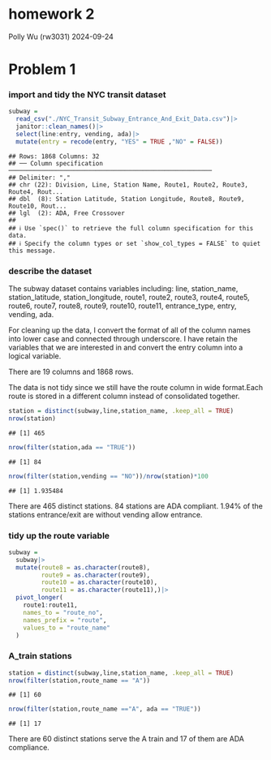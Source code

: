 homework 2
================
Polly Wu (rw3031)
2024-09-24

# Problem 1

### import and tidy the NYC transit dataset

``` r
subway = 
  read_csv("./NYC_Transit_Subway_Entrance_And_Exit_Data.csv")|>
  janitor::clean_names()|>
  select(line:entry, vending, ada)|>
  mutate(entry = recode(entry, "YES" = TRUE ,"NO" = FALSE))
```

    ## Rows: 1868 Columns: 32
    ## ── Column specification ────────────────────────────────────────────────────────
    ## Delimiter: ","
    ## chr (22): Division, Line, Station Name, Route1, Route2, Route3, Route4, Rout...
    ## dbl  (8): Station Latitude, Station Longitude, Route8, Route9, Route10, Rout...
    ## lgl  (2): ADA, Free Crossover
    ## 
    ## ℹ Use `spec()` to retrieve the full column specification for this data.
    ## ℹ Specify the column types or set `show_col_types = FALSE` to quiet this message.

### describe the dataset

The subway dataset contains variables including: line, station_name,
station_latitude, station_longitude, route1, route2, route3, route4,
route5, route6, route7, route8, route9, route10, route11, entrance_type,
entry, vending, ada.

For cleaning up the data, I convert the format of all of the column
names into lower case and connected through underscore. I have retain
the variables that we are interested in and convert the entry column
into a logical variable.

There are 19 columns and 1868 rows.

The data is not tidy since we still have the route column in wide
format.Each route is stored in a different column instead of
consolidated together.

``` r
station = distinct(subway,line,station_name, .keep_all = TRUE)
nrow(station)
```

    ## [1] 465

``` r
nrow(filter(station,ada == "TRUE"))
```

    ## [1] 84

``` r
nrow(filter(station,vending == "NO"))/nrow(station)*100
```

    ## [1] 1.935484

There are 465 distinct stations. 84 stations are ADA compliant. 1.94% of
the stations entrance/exit are without vending allow entrance.

### tidy up the route variable

``` r
subway =
  subway|>
  mutate(route8 = as.character(route8),
         route9 = as.character(route9),
         route10 = as.character(route10),
         route11 = as.character(route11),)|>
  pivot_longer(
    route1:route11,
    names_to = "route_no",
    names_prefix = "route",
    values_to = "route_name"
  )
```

### A_train stations

``` r
station = distinct(subway,line,station_name, .keep_all = TRUE)
nrow(filter(station,route_name == "A"))
```

    ## [1] 60

``` r
nrow(filter(station,route_name =="A", ada == "TRUE"))
```

    ## [1] 17

There are 60 distinct stations serve the A train and 17 of them are ADA
compliance.
